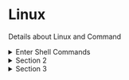 # Linux
Details about Linux and Command

 

<details>
  <summary>Enter Shell Commands</summary>
  
## The CLI (Command-Line Interface)
● In Linux, users interact with the system through text commands entered at a prompt.
● The CLI presents a command prompt, and users enter commands to interact with the system.



</details>

<details>
  <summary>Section 2</summary>
  
  Content for section 2 goes here.
</details>

<details>
  <summary>Section 3</summary>
  
  Content for section 3 goes here.
</details>

